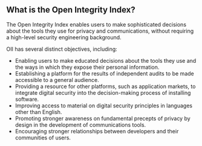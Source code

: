 ## What is the Open Integrity Index? 

The Open Integrity Index enables users to make sophisticated decisions about the tools they use for privacy and communications, without requiring a high-level security engineering background.

OII has several distinct objectives, including:
 - Enabling users to make educated decisions about the tools they use and the ways in which they expose their personal information.
 - Establishing a platform for the results of independent audits to be made accessible to a general audience.
 - Providing a resource for other platforms, such as application markets, to integrate digital security into the decision-making process of installing software.
 - Improving access to material on digital security principles in languages other than English.
 - Promoting stronger awareness on fundamental precepts of privacy by design in the development of communications tools.
 - Encouraging stronger relationships between developers and their communities of users.

